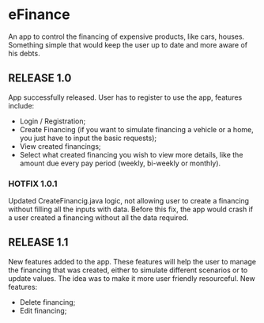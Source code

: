 # eFinance
An app to control the financing of expensive products, like cars, houses. Something simple that would keep the user up to date and more aware of his debts. 

## RELEASE 1.0
App successfully released. User has to register to use the app, features include:
* Login / Registration;
* Create Financing (if you want to simulate financing a vehicle or a home, you just have to input the basic requests);
* View created financings;
* Select what created financing you wish to view more details, like the amount due every pay period (weekly, bi-weekly or monthly).

### HOTFIX 1.0.1
Updated CreateFinancig.java logic, not allowing user to create a financing without filling all the inputs with data. Before this fix, the app would crash if a user created a financing without all the data required.

## RELEASE 1.1
New features added to the app. These features will help the user to manage the financing that was created, either to simulate different scenarios or to update values. The idea was to make it more user friendly resourceful.
New features:
* Delete financing;
* Edit financing;


